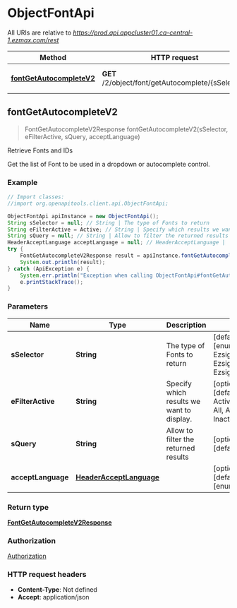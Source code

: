 # ObjectFontApi

All URIs are relative to *https://prod.api.appcluster01.ca-central-1.ezmax.com/rest*

Method | HTTP request | Description
------------- | ------------- | -------------
[**fontGetAutocompleteV2**](ObjectFontApi.md#fontGetAutocompleteV2) | **GET** /2/object/font/getAutocomplete/{sSelector} | Retrieve Fonts and IDs



## fontGetAutocompleteV2

> FontGetAutocompleteV2Response fontGetAutocompleteV2(sSelector, eFilterActive, sQuery, acceptLanguage)

Retrieve Fonts and IDs

Get the list of Font to be used in a dropdown or autocomplete control.

### Example

```java
// Import classes:
//import org.openapitools.client.api.ObjectFontApi;

ObjectFontApi apiInstance = new ObjectFontApi();
String sSelector = null; // String | The type of Fonts to return
String eFilterActive = Active; // String | Specify which results we want to display.
String sQuery = null; // String | Allow to filter the returned results
HeaderAcceptLanguage acceptLanguage = null; // HeaderAcceptLanguage | 
try {
    FontGetAutocompleteV2Response result = apiInstance.fontGetAutocompleteV2(sSelector, eFilterActive, sQuery, acceptLanguage);
    System.out.println(result);
} catch (ApiException e) {
    System.err.println("Exception when calling ObjectFontApi#fontGetAutocompleteV2");
    e.printStackTrace();
}
```

### Parameters


Name | Type | Description  | Notes
------------- | ------------- | ------------- | -------------
 **sSelector** | **String**| The type of Fonts to return | [default to null] [enum: All, Ezsignannotation, Ezsignformfield, Ezsignsignature]
 **eFilterActive** | **String**| Specify which results we want to display. | [optional] [default to Active] [enum: All, Active, Inactive]
 **sQuery** | **String**| Allow to filter the returned results | [optional] [default to null]
 **acceptLanguage** | [**HeaderAcceptLanguage**](.md)|  | [optional] [default to null] [enum: *, en, fr]

### Return type

[**FontGetAutocompleteV2Response**](FontGetAutocompleteV2Response.md)

### Authorization

[Authorization](../README.md#Authorization)

### HTTP request headers

- **Content-Type**: Not defined
- **Accept**: application/json

